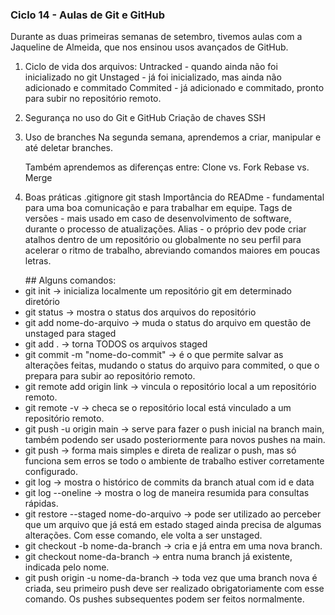 ### Ciclo 14 - Aulas de Git e GitHub

Durante as duas primeiras semanas de setembro, tivemos aulas com a Jaqueline de Almeida, que nos ensinou usos avançados de GitHub.

1. Ciclo de vida dos arquivos:
    Untracked -  quando ainda não foi inicializado no git
    Unstaged - já foi inicializado, mas ainda não adicionado e commitado
    Commited - já adicionado e commitado, pronto para subir no repositório remoto.


2. Segurança no uso do Git e GitHub
    Criação de chaves SSH

3. Uso de branches
    Na segunda semana, aprendemos a criar, manipular e até deletar branches.

    Também aprendemos as diferenças entre:
    Clone vs. Fork
    Rebase vs. Merge

4. Boas práticas
    .gitignore
    git stash
    Importância do READme - fundamental para uma boa comunicação e para trabalhar em equipe.
    Tags de versões - mais usado em caso de desenvolvimento de software, durante o processo de atualizações.
    Alias - o próprio dev pode criar atalhos dentro de um repositório ou globalmente no seu perfil para acelerar o ritmo de trabalho, abreviando comandos maiores em poucas letras.



<ul>## Alguns comandos:
<li>git init -> inicializa localmente um repositório git em determinado diretório</li>
<li>git status -> mostra o status dos arquivos do repositório</li>
<li>git add nome-do-arquivo -> muda o status do arquivo em questão de unstaged para staged</li>
<li>git add . -> torna TODOS os arquivos staged</li>
<li>git commit -m "nome-do-commit" -> é o que permite salvar as alterações feitas, mudando o status do arquivo para commited, o que o prepara para subir ao repositório remoto.</li>
<li>git remote add origin link -> vincula o repositório local a um repositório remoto.</li>
<li>git remote -v -> checa se o repositório local está vinculado a um repositório remoto.</li>
<li>git push -u origin main -> serve para fazer o push inicial na branch main, também podendo ser usado posteriormente para novos pushes na main.</li>
<li>git push -> forma mais simples e direta de realizar o push, mas só funciona sem erros se todo o ambiente de trabalho estiver corretamente configurado.</li>
<li>git log -> mostra o histórico de commits da branch atual com id e data</li>
<li>git log --oneline -> mostra o log de maneira resumida para consultas rápidas.</li>
<li>git restore --staged nome-do-arquivo -> pode ser utilizado ao perceber que um arquivo que já está em estado staged ainda precisa de algumas alterações. Com esse comando, ele volta a ser unstaged.</li>
<li>git checkout -b nome-da-branch -> cria e já entra em uma nova branch.</li>
<li>git checkout nome-da-branch -> entra numa branch já existente, indicada pelo nome.</li>
<li>git push origin -u nome-da-branch -> toda vez que uma branch nova é criada, seu primeiro push deve ser realizado obrigatoriamente com esse comando. Os pushes subsequentes podem ser feitos normalmente.</li>
</ul>
